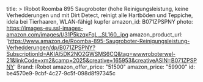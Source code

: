 title: >
  IRobot Roomba 895 Saugroboter (hohe Reinigungsleistung, keine Verhedderungen und mit Dirt Detect,
  reinigt alle Hartböden und Teppiche, idela bei Tierhaaren, WLAN-fähig) kupfer
amazon_id: B071ZPSPNY
photo: https://images-eu.ssl-images-amazon.com/images/I/31P5kzqxFqL._SL160_.jpg
amazon_product_url: 'https://www.amazon.de/Roomba-895-Saugroboter-Reinigungsleistung-Verhedderungen/dp/B071ZPSPNY?SubscriptionId=AKIAI5DK2NO2GWSMS6CQ&tag=wwwroboterwel-21&linkCode=xm2&camp=2025&creative=165953&creativeASIN=B071ZPSPNY'
Brand: iRobot
amazon_offer_price: "51500"
amazon_price: "59900"
id: be4570e9-9cbf-4c27-9c5f-098d8f97345c
